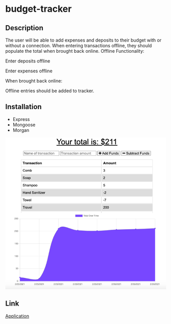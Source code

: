 # budget-tracker

## Description 

The user will be able to add expenses and deposits to their budget with or without a connection. When entering transactions offline, they should populate the total when brought back online.
Offline Functionality:


Enter deposits offline


Enter expenses offline


When brought back online:

Offline entries should be added to tracker.

## Installation

* Express
* Mongoose
* Morgan

![Budget Tracker](public/image/budget-tracker.png)

## Link
[Application](https://offline-budget-tracker-v1.herokuapp.com/)